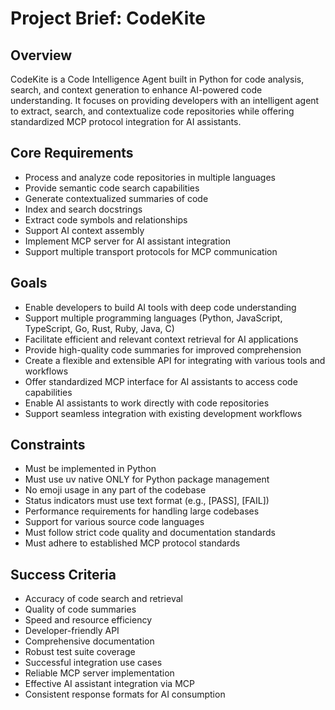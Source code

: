 # Project Brief: CodeKite

## Overview

CodeKite is a Code Intelligence Agent built in Python for code analysis, search, and context generation to enhance AI-powered code understanding. It focuses on providing developers with an intelligent agent to extract, search, and contextualize code repositories while offering standardized MCP protocol integration for AI assistants.

## Core Requirements

- Process and analyze code repositories in multiple languages
- Provide semantic code search capabilities
- Generate contextualized summaries of code
- Index and search docstrings
- Extract code symbols and relationships
- Support AI context assembly
- Implement MCP server for AI assistant integration
- Support multiple transport protocols for MCP communication

## Goals

- Enable developers to build AI tools with deep code understanding
- Support multiple programming languages (Python, JavaScript, TypeScript, Go, Rust, Ruby, Java, C)
- Facilitate efficient and relevant context retrieval for AI applications
- Provide high-quality code summaries for improved comprehension
- Create a flexible and extensible API for integrating with various tools and workflows
- Offer standardized MCP interface for AI assistants to access code capabilities
- Enable AI assistants to work directly with code repositories
- Support seamless integration with existing development workflows

## Constraints

- Must be implemented in Python
- Must use uv native ONLY for Python package management
- No emoji usage in any part of the codebase
- Status indicators must use text format (e.g., [PASS], [FAIL])
- Performance requirements for handling large codebases
- Support for various source code languages
- Must follow strict code quality and documentation standards
- Must adhere to established MCP protocol standards

## Success Criteria

- Accuracy of code search and retrieval
- Quality of code summaries
- Speed and resource efficiency
- Developer-friendly API
- Comprehensive documentation
- Robust test suite coverage
- Successful integration use cases
- Reliable MCP server implementation
- Effective AI assistant integration via MCP
- Consistent response formats for AI consumption
